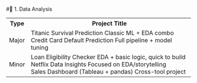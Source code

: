 #🧩 1. Data Analysis
<table>
  <tr>
    <th>Type</th>
    <th>Project	Title</th>
  </tr>
  <tr>
    <td>Major</td>
    <td>	Titanic Survival Prediction	Classic ML + EDA combo
    <br>Credit Card Default Prediction	Full pipeline + model tuning
    </td>
    </tr>
    <tr>
    <td>Minor </td>
    <td>	Loan Eligibility Checker	EDA + basic logic, quick to build
	<br>Netflix Data Insights	Focused on EDA/storytelling
	<br>Sales Dashboard (Tableau + pandas)	Cross-tool project </td>
    </tr>
</table>